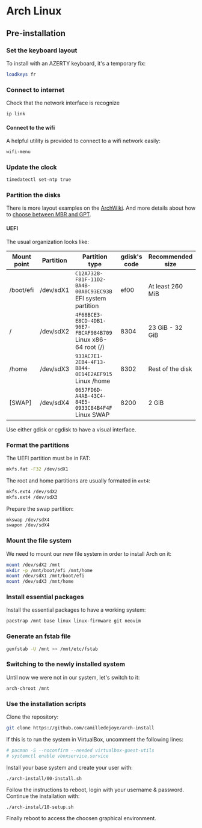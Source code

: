 # Arch Linux

## Pre-installation

### Set the keyboard layout

To install with an AZERTY keyboard, it's a temporary fix:
```sh
loadkeys fr
```

### Connect to internet

Check that the network interface is recognize
```sh
ip link
```

#### Connect to the wifi

A helpful utility is provided to connect to a wifi network easily:
```sh
wifi-menu
```

### Update the clock

```sh
timedatectl set-ntp true
```

### Partition the disks

There is more layout examples on the [ArchWiki](https://wiki.archlinux.org/index.php/Partitioning#Example_layouts).
And more details about how to [choose between MBR and GPT](https://wiki.archlinux.org/index.php/Partitioning#Choosing_between_GPT_and_MBR).

#### UEFI

The usual organization looks like:

| Mount point  | Partition | Partition type                                               | gdisk's code     | Recommended size |
|--------------|-----------|--------------------------------------------------------------|------------------|------------------|
| /boot/efi    | /dev/sdX1 | `C12A7328-F81F-11D2-BA4B-00A0C93EC93B` EFI system partition  | ef00             | At least 260 MiB |
| /            | /dev/sdX2 | `4F68BCE3-E8CD-4DB1-96E7-FBCAF984B709` Linux x86-64 root (/) | 8304             | 23 GiB - 32 GiB  |
| /home        | /dev/sdX3 | `933AC7E1-2EB4-4F13-B844-0E14E2AEF915` Linux /home           | 8302             | Rest of the disk |
| [SWAP]       | /dev/sdX4 | `0657FD6D-A4AB-43C4-84E5-0933C84B4F4F` Linux SWAP            | 8200             | 2 GiB            |

Use either gdisk or cgdisk to have a visual interface.

### Format the partitions

The UEFI partition must be in FAT:
```sh
mkfs.fat -F32 /dev/sdX1
```

The root and home partitions are usually formated in `ext4`:
```sh
mkfs.ext4 /dev/sdX2
mkfs.ext4 /dev/sdX3
```

Prepare the swap partition:
```sh
mkswap /dev/sdX4
swapon /dev/sdX4
```

### Mount the file system

We need to mount our new file system in order to install Arch on it:
```sh
mount /dev/sdX2 /mnt
mkdir -p /mnt/boot/efi /mnt/home
mount /dev/sdX1 /mnt/boot/efi
mount /dev/sdX3 /mnt/home
```

### Install essential packages

Install the essential packages to have a working system:
```sh
pacstrap /mnt base linux linux-firmware git neovim
```

### Generate an fstab file

```sh
genfstab -U /mnt >> /mnt/etc/fstab
```

### Switching to the newly installed system

Until now we were not in our system, let's switch to it:
```sh
arch-chroot /mnt
```

### Use the installation scripts

Clone the repository:
```sh
git clone https://github.com/camilledejoye/arch-install
```

If this is to run the system in VirtualBox, uncomment the following lines:
```sh
# pacman -S --noconfirm --needed virtualbox-guest-utils
# systemctl enable vboxservice.service
```

Install your base system and create your user with:
```
./arch-install/00-install.sh
```

Follow the instructions to reboot, login with your username & password.
Continue the installation with:
```sh
./arch-instal/10-setup.sh
```

Finally reboot to access the choosen graphical environment.
